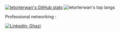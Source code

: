 [![letorterwan's GitHub stats](https://github-readme-stats.vercel.app/api?username=letorterwan&theme=algolia&show_icons=true&count_private=true)](https://github.com/letorterwan)
![letorterwan's top langs](https://github-readme-stats.vercel.app/api/top-langs/?username=letorterwan&theme=algolia&langs_count=10&layout=compact)

Professional networking :

[![Linkedin: Ghazi](https://img.shields.io/badge/-ErwanLetort-blue?style=flat-square&logo=Linkedin&logoColor=white&link=https://www.linkedin.com/in/erwanletort/)](https://www.linkedin.com/in/erwan-letort-46353447/)
<!--
**letorterwan/letorterwan** is a ✨ _special_ ✨ repository because its `README.md` (this file) appears on your GitHub profile.

Here are some ideas to get you started:

- 🔭 I’m currently working on ...
- 🌱 I’m currently learning ...
- 👯 I’m looking to collaborate on ...
- 🤔 I’m looking for help with ...
- 💬 Ask me about ...
- 📫 How to reach me: ...
- 😄 Pronouns: ...
- ⚡ Fun fact: ...
-->

